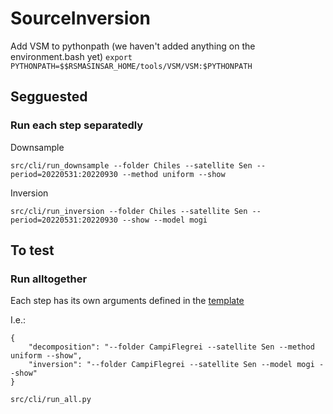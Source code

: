# SourceInversion

Add VSM to pythonpath (we haven't added anything on the environment.bash yet)
```export PYTHONPATH=$$RSMASINSAR_HOME/tools/VSM/VSM:$PYTHONPATH```

## Segguested
### Run each step separatedly

Downsample
```
src/cli/run_downsample --folder Chiles --satellite Sen --period=20220531:20220930 --method uniform --show
```

Inversion
```
src/cli/run_inversion --folder Chiles --satellite Sen --period=20220531:20220930 --show --model mogi
```

## To test
### Run alltogether

Each step has its own arguments defined in the [template](template.json)

I.e.:
```
{
    "decomposition": "--folder CampiFlegrei --satellite Sen --method uniform --show",
    "inversion": "--folder CampiFlegrei --satellite Sen --model mogi --show"
}
```

```
src/cli/run_all.py
```